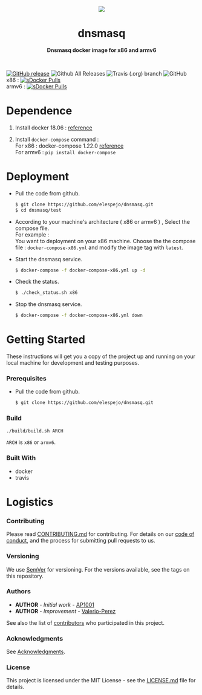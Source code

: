 <p align="center">
  <img src=https://www.lucidchart.com/publicSegments/view/29425bed-466b-494b-9eed-d58802ef3065/image.png>
</p>

<h1 align="center"> dnsmasq </h1>
<p align="center">
  <b >Dnsmasq docker image for x86 and armv6</b>
</p>
<br>

[![GitHub release](https://img.shields.io/github/release/elespejo/dnsmasq.svg)](https://github.com/elespejo/dnsmasq/releases)
![Github All Releases](https://img.shields.io/github/downloads/elespejo/dnsmasq/total.svg)
![Travis (.org) branch](https://img.shields.io/travis/elespejo/dnsmasq/master.svg)
![GitHub](https://img.shields.io/github/license/elespejo/dnsmasq.svg)  
x86 : [![sDocker Pulls](https://img.shields.io/docker/pulls/elespejo/dnsmasq-x86.svg)](https://hub.docker.com/r/elespejo/dnsmasq-x86/tags/)  
armv6 : [![sDocker Pulls](https://img.shields.io/docker/pulls/elespejo/dnsmasq-armv6.svg)](https://hub.docker.com/r/elespejo/dnsmasq-armv6/tags/)

# Dependence

1. Install docker 18.06 : [reference](https://docs.docker.com/install/linux/docker-ce/ubuntu/)

2. Install `docker-compose` command :  
For x86 : docker-compose 1.22.0 [reference](https://docs.docker.com/compose/install/)  
For armv6 : `pip install docker-compose`

# Deployment

  - Pull the code from github.
    ```bash
    $ git clone https://github.com/elespejo/dnsmasq.git
    $ cd dnsmasq/test
    ```

  - According to your machine's architecture ( x86 or armv6 ) , Select the compose file.  
    For example :  
    You want to deployment on your x86 machine. Choose the the compose file : `docker-compose-x86.yml` and modify the image tag with `latest`.
    
  - Start the dnsmasq service.
    ```bash
    $ docker-compose -f docker-compose-x86.yml up -d 
    ```

  - Check the status.
    ```bash
    $ ./check_status.sh x86
    ```

  - Stop the dnsmasq service.
    ```bash
    $ docker-compose -f docker-compose-x86.yml down
    ```


# Getting Started

These instructions will get you a copy of the project up and running on your local machine for development and testing purposes. 

### Prerequisites
  - Pull the code from github.
    ```bash
    $ git clone https://github.com/elespejo/dnsmasq.git
    ```

### Build
```bash
./build/build.sh ARCH
```
`ARCH` is `x86` or `armv6`.

### Built With
  - docker 
  - travis

# Logistics

### Contributing

Please read [CONTRIBUTING.md](https://github.com/elespejo/dnsmasq/blob/master/docs/CONTRIBUTING.md) for contributing.
For details on our [code of conduct](https://github.com/elespejo/dnsmasq/blob/master/docs/CODE_OF_CONDUCT.md), and the process for submitting pull requests to us.

### Versioning

We use [SemVer](http://semver.org/) for versioning. For the versions available, see the tags on this repository.

### Authors

* **AUTHOR** - *Initial work* - [AP1001](https://github.com/AP1001)
* **AUTHOR** - *Improvement* - [Valerio-Perez](https://github.com/Valerio-Perez)

See also the list of [contributors](https://github.com/elespejo/dnsmasq/graphs/contributors) who participated in this project.

### Acknowledgments

See [Acknowledgments](https://github.com/elespejo/dnsmasq/blob/master/docs/ACKNOWLEDGMENTS.md).


### License

This project is licensed under the MIT License - see the [LICENSE.md](https://github.com/elespejo/dnsmasq/blob/master/LICENSE.md) file for details.

